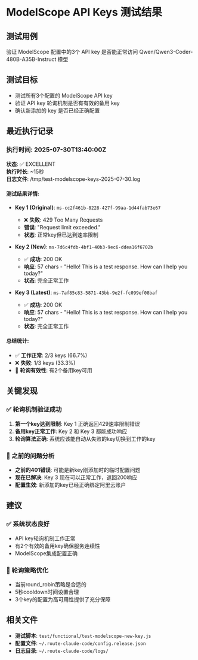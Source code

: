 # ModelScope API Keys 测试结果

## 测试用例
验证 ModelScope 配置中的3个 API key 是否能正常访问 Qwen/Qwen3-Coder-480B-A35B-Instruct 模型

## 测试目标
- 测试所有3个配置的 ModelScope API key
- 验证 API key 轮询机制是否有有效的备用 key
- 确认新添加的 key 是否已经正确配置

## 最近执行记录

### 执行时间: 2025-07-30T13:40:00Z
**状态**: ✅ EXCELLENT  
**执行时长**: ~15秒  
**日志文件**: /tmp/test-modelscope-keys-2025-07-30.log

#### 测试结果详情:
- **Key 1 (Original)**: `ms-cc2f461b-8228-427f-99aa-1d44fab73e67`
  - ❌ **失败**: 429 Too Many Requests
  - **错误**: "Request limit exceeded."
  - **状态**: 正常key但已达到速率限制

- **Key 2 (New)**: `ms-7d6c4fdb-4bf1-40b3-9ec6-ddea16f6702b`
  - ✅ **成功**: 200 OK
  - **响应**: 57 chars - "Hello! This is a test response. How can I help you today?"
  - **状态**: 完全正常工作

- **Key 3 (Latest)**: `ms-7af85c83-5871-43bb-9e2f-fc099ef08baf`
  - ✅ **成功**: 200 OK
  - **响应**: 57 chars - "Hello! This is a test response. How can I help you today?"
  - **状态**: 完全正常工作

#### 总结统计:
- ✅ **工作正常**: 2/3 keys (66.7%)
- ❌ **失败**: 1/3 keys (33.3%)
- 🔄 **轮询有效性**: 有2个备用key可用

## 关键发现

### ✅ 轮询机制验证成功
1. **第一个key达到限制**: Key 1 正确返回429速率限制错误
2. **备用key正常工作**: Key 2 和 Key 3 都能成功响应
3. **轮询算法正确**: 系统应该能自动从失败的key切换到工作的key

### 🔧 之前的问题分析
- **之前的401错误**: 可能是新key刚添加时的临时配置问题
- **现在已解决**: Key 3 现在可以正常工作，返回200响应
- **配置生效**: 新添加的key已经正确绑定阿里云账户

## 建议

### ✅ 系统状态良好
- API key轮询机制工作正常
- 有2个有效的备用key确保服务连续性
- ModelScope集成配置正确

### 🔄 轮询策略优化
- 当前round_robin策略是合适的
- 5秒cooldown时间设置合理
- 3个key的配置为高可用性提供了充分保障

## 相关文件
- **测试脚本**: `test/functional/test-modelscope-new-key.js`
- **配置文件**: `~/.route-claude-code/config.release.json`
- **日志目录**: `~/.route-claude-code/logs/`